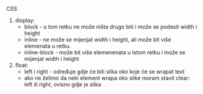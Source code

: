 CSS
1. display:
   - block - u tom retku ne može ništa drugo biti i može se podesit width i height
   - inline - ne može se mijenjat width i height, ali može bit više elemenata u retku.
   - inline-block - može bit više elemenenata u istom retku i može se mijenjat width i height
2. float:
   - left i right - određuje gdje će biti slika oko koje će se wrapat text
   - ako ne želimo da neki element wrapa oko slike moram stavit clear: left ili right, ovisno gdje je slika
  
